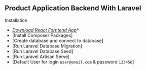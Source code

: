 ## Product Application Backend With Laravel


Installation
- *[Download React Forntend App](https://github.com/tonmoy1a/product-app-frontend)**
- [Install Composer Packages]
- [Create database and connect to database]
- [Run Laravel Database Migration]
- [Run Laravel Database Seed]
- [Run Laravel Artisan Serve]
- [Default User for login `user@email.com` & password `123456`]
